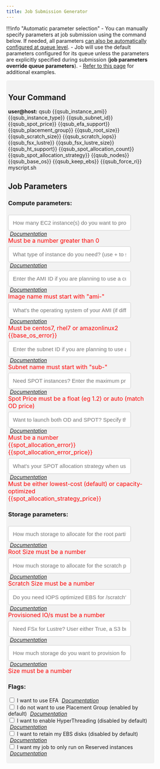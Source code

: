 ```yaml
---
title: Job Submission Generator
---
```

<script src="https://code.angularjs.org/1.7.9/angular.js"></script>
<script src="https://code.angularjs.org/1.7.9/angular-messages.js"></script>

!!!info "Automatic parameter selection"
    - You can manually specify parameters at job submission using the command below. If needed, all parameters [can also be automatically configured at queue level](../tutorials/integration-ec2-job-parameters/#how-to-use-custom-parameters). 
    - Job will use the default parameters configured for its queue unless the parameters are explicitly specified during submission (**job parameters override queue parameters**).
    - [Refer to this page](../tutorials/launch-your-first-job/#examples) for additional examples.
    

<body ng-app="myApp">
<div ng-controller="myCtrl">

<style>
* {
  box-sizing: border-box;
}

.input2 {
  padding: 12px;
  width: 85%;
  border: 1px solid #ccc;
  border-radius: 4px;
  resize: vertical;
  font-size: 15px;
  margin-top: 6px;
}

.container {
  border-radius: 5px;
  background-color: #f2f2f2;
  padding: 5px;
}

.col-25 {
  float: left;
  width: 25%;
  margin-top: 6px;
}

.col-75 {
  float: left;
  width: 75%;
  margin-top: 6px;
}

/* Responsive layout - when the screen is less than 600px wide, make the two columns stack on top of each other instead of next to each other */
@media screen and (max-width: 600px) {
  .col-25, .col-75, input[type=submit] {
    width: 100%;
    margin-top: 0;
  }
}


.md-content {
margin-right: 0;
}

</style>






<div class="container">



<h2> Your Command </h2>
<strong>user@host:</strong> qsub {{qsub_instance_ami}} 
{{qsub_instance_type}} 
{{qsub_subnet_id}} 
{{qsub_spot_price}}
{{qsub_efa_support}}
{{qsub_placement_group}}
{{qsub_root_size}}
{{qsub_scratch_size}}
{{qsub_scratch_iops}}
{{qsub_fsx_lustre}}
{{qsub_fsx_lustre_size}}
{{qsub_ht_support}}
{{qsub_spot_allocation_count}}
{{qsub_spot_allocation_strategy}}
{{qsub_nodes}}
{{qsub_base_os}}
{{qsub_keep_ebs}}
{{qsub_force_ri}}
myscript.sh

<h2> Job Parameters</h2>

<form name="QsubForm">

<h3> Compute parameters: </h3>
    
   <input class="input2" min="1" name="nodes" size="35" type="text" ng-change="myFunc()" ng-model="nodes" placeholder="How many EC2 instance(s) do you want to provision for your job?" pattern="^[1-9][0-9]*$"/>
          <i><a style="padding: 5px" target="_blank" href="../tutorials/integration-ec2-job-parameters/#nodes">Documentation</a></i>
        
   <div ng-messages="QsubForm.nodes.$error">
            <div style="color: red; font-size: medium" ng-message="pattern">Must be a number greater than 0</div>
   </div>
   
   <input class="input2"  size="35" style="font-size: 15px;  margin-top: 6px;" type="text" ng-change="myFunc()" ng-model="instance_type" placeholder="What type of instance do you need? (use + to specify more than one eg. c5.large+m5.large)" />
   <i><a style="padding: 5px" target="_blank" href="../tutorials/integration-ec2-job-parameters/#instance_type">Documentation</a></i>
   

   <input class="input2" required name="instance_ami" size="35" ng-minlength="3" style="font-size: 15px;  margin-top: 6px;" type="text" ng-change="myFunc()" ng-model="instance_ami" placeholder="Enter the AMI ID if you are planning to use a custom AMI" pattern="^ami-[a-zA-Z0-9]*" />
   <i><a style="padding: 5px" target="_blank" href="../tutorials/integration-ec2-job-parameters/#instance_ami">Documentation</a></i>
   <div ng-messages="QsubForm.instance_ami.$error">
        <div style="color: red; font-size: medium" ng-message="pattern">Image name must start with "ami-"</div>
   </div>
   
   <input class="input2" required name="base_os" size="35" ng-minlength="3" style="font-size: 15px;  margin-top: 6px;" type="text" ng-change="myFunc()" ng-model="base_os" placeholder="What's the operating system of your AMI (if different that the base os specified during install)" pattern="centos7|rhel7|amazonlinux2" />
   <i><a style="padding: 5px" target="_blank" href="../tutorials/integration-ec2-job-parameters/#base_os">Documentation</a></i>

   <div ng-messages="QsubForm.base_os.$error">
        <div style="color: red; font-size: medium" ng-message="pattern">Must be centos7, rhel7 or amazonlinux2</div>
   </div>
      <div style="color: red; font-size: medium">{{base_os_error}}</div>

   
   
   <input class="input2"  name="subnet_id" size="35" style="font-size: 15px;  margin-top: 6px;" type="text" ng-change="myFunc()" ng-model="subnet_id" placeholder="Enter the subnet ID if you are planning to use a specific subnet" pattern="^sub-[a-zA-Z0-9]*" />
      <i><a style="padding: 5px"target="_blank"  href="../tutorials/integration-ec2-job-parameters/#subnet_id">Documentation</a></i>
    <div ng-messages="QsubForm.subnet_id.$error">
        <div style="color: red; font-size: medium" ng-message="pattern">Subnet name must start with "sub-"</div>
   </div>
   
   <input class="input2"  name="spot_price" size="35" style="font-size: 15px;  margin-top: 6px;" type="text" ng-change="myFunc()" ng-model="spot_price" placeholder="Need SPOT instances? Enter the maximum price you are willing to pay (or auto to match OD price)" pattern="[+-]?([0-9]*[.])?[0-9]+|auto"/>
   <i><a style="padding: 5px" target="_blank" href="../tutorials/integration-ec2-job-parameters/#spot_price">Documentation</a></i>

   <div ng-messages="QsubForm.spot_price.$error">
        <div style="color: red; font-size: medium" ng-message="pattern">Spot Price must be a float (eg 1.2) or auto (match OD price)</div>
   </div>
   
   <input class="input2"  name="spot_allocation_count" size="35" style="font-size: 15px;  margin-top: 6px;" type="text" ng-change="myFunc()" ng-model="spot_allocation_count" placeholder="Want to launch both OD and SPOT? Specify the number of SPOT instances to provision for your job"  pattern="^[1-9][0-9]*$" />
   <i><a style="padding: 5px" target="_blank" href="../tutorials/integration-ec2-job-parameters/#spot_allocation_count">Documentation</a></i>

   <div ng-messages="QsubForm.spot_allocation_count.$error">
        <div style="color: red; font-size: medium" ng-message="pattern">Must be a number</div>
   </div>
   <div style="color: red; font-size: medium">{{spot_allocation_error}}</div>
   <div style="color: red; font-size: medium">{{spot_allocation_error_price}}</div>

   <input class="input2"  name="spot_allocation_strategy" size="35" style="font-size: 15px;  margin-top: 6px;" type="text" ng-change="myFunc()" ng-model="spot_allocation_strategy" placeholder="What's your SPOT allocation strategy when using more than 1 SPOT instance type" pattern="lowest-cost|capacity-optimized"/>
      <i><a style="padding: 5px" target="_blank" href="../tutorials/integration-ec2-job-parameters/#spot_allocation_strategy">Documentation</a></i>
   <div ng-messages="QsubForm.spot_allocation_strategy.$error">
        <div style="color: red; font-size: medium" ng-message="pattern">Must be either lowest-cost (default) or capacity-optimized</div>
   </div>
    
   <div style="color: red; font-size: medium">{{spot_allocation_strategy_price}}</div>



<h3> Storage parameters: </h3>   
   
   
   <input class="input2"  name="root_size" size="35"  style="font-size: 15px;  margin-top: 6px;" type="text" ng-change="myFunc()" ng-model="root_size" placeholder="How much storage to allocate for the root partition (in GB)"  pattern="\d+" />
      <i><a style="padding: 5px" target="_blank" href="../tutorials/integration-ec2-job-parameters/#root_size">Documentation</a></i>

   <div ng-messages="QsubForm.root_size.$error">
        <div style="color: red; font-size: medium" ng-message="pattern">Root Size must be a number</div>
   </div>
   
   <input class="input2"  name="scratch_size" size="35"  style="font-size: 15px;  margin-top: 6px;" type="text" ng-change="myFunc()" ng-model="scratch_size" placeholder="How much storage to allocate for the scratch partition (in GB)" pattern="\d+"/>
      <i><a style="padding: 5px" target="_blank" href="../tutorials/integration-ec2-job-parameters/#scratch_size">Documentation</a></i>

   <div ng-messages="QsubForm.scratch_size.$error">
        <div style="color: red; font-size: medium" ng-message="pattern">Scratch Size must be a number</div>
   </div>
   
  
   <input class="input2"  size="50" name = "scratch_iops" style="font-size: 15px;  margin-top: 6px;" type="text" ng-change="myFunc()" ng-model="scratch_iops" placeholder="Do you need IOPS optimized EBS for /scratch? If yes enter the number of provisioned IO to provision" pattern="\d+" />
       <i><a style="padding: 5px" target="_blank" href="../tutorials/integration-ec2-job-parameters/#scratch_iops">Documentation</a></i>

   <div ng-messages="QsubForm.scratch_iops.$error">
        <div style="color: red; font-size: medium" ng-message="pattern">Provisioned IO/s must be a number</div>
   </div>
   
   
   <input class="input2"  size="35"  style="font-size: 15px;  margin-top: 6px;" type="text" ng-change="myFunc()" ng-model="fsx_lustre" placeholder="Need FSx for Lustre? User either True, a S3 bucket name or an existing Filesystem ID" />
      <i><a style="padding: 5px" target="_blank" href="../tutorials/integration-ec2-job-parameters/#fsx_lustre">Documentation</a></i>

   <input class="input2"  name="fsx_lustre_size" size="35"  style="font-size: 15px;  margin-top: 6px;" type="text" ng-change="myFunc()" ng-model="fsx_lustre_size" placeholder="How much storage do you want to provision for your FSx partition (in GB)" pattern="\d+" />
      <i><a style="padding: 5px" target="_blank" href="../tutorials/integration-ec2-job-parameters/#fsx_lustre_size">Documentation</a></i>
      <div ng-messages="QsubForm.fsx_lustre_size.$error">
        <div style="color: red; font-size: medium" ng-message="pattern">Size must be a number</div>
   </div>
   
<h3>Flags: </h3>
   <input type="checkbox" ng-change="myFunc()" ng-model="efa_support"> I want to use EFA <i><a style="padding: 5px" target="_blank" href="../tutorials/integration-ec2-job-parameters/#efa_support">Documentation</a></i> <br>
   <input type="checkbox" ng-change="myFunc()" ng-model="placement_group"> I do not want to use Placement Group (enabled by default)    <i><a style="padding: 5px" target="_blank" href="../tutorials/integration-ec2-job-parameters/#placement_group">Documentation</a></i> <br>
   <input type="checkbox" ng-change="myFunc()" ng-model="ht_support"> I want to enable HyperThreading (disabled by default)   <i><a style="padding: 5px" target="_blank" href="../tutorials/integration-ec2-job-parameters/#ht_support">Documentation</a></i><br>
   <input type="checkbox" ng-change="myFunc()" ng-model="keep_ebs"> I want to retain my EBS disks (disabled by default)   <i><a style="padding: 5px" target="_blank" href="../tutorials/integration-ec2-job-parameters/#keep_ebs">Documentation</a></i><br>
   <input type="checkbox" ng-change="myFunc()" ng-model="force_ri"> I want my job to only run on Reserved instances  <i><a style="padding: 5px" target="_blank" href="../tutorials/integration-ec2-job-parameters/#force_ri">Documentation</a></i><br>

</form> 
  

</div>

<script>
  angular.module('myApp', ['ngMessages'])
    .controller('myCtrl', ['$scope', function($scope) {
      $scope.count = 0;
      $scope.myFunc = function() {
        if($scope.nodes){$scope.qsub_nodes = "-l nodes=" + $scope.nodes;}else{$scope.qsub_nodes = "";}
        if($scope.instance_ami){$scope.qsub_instance_ami = "-l instance_ami=" + $scope.instance_ami;}else{$scope.qsub_instance_ami = "";}
        if($scope.base_os){$scope.qsub_base_os = "-l base_os=" + $scope.base_os;}else{$scope.qsub_base_os = "";}
        if($scope.instance_type){$scope.qsub_instance_type = "-l instance_type=" + $scope.instance_type;}else{$scope.qsub_instance_type = "";}
        if($scope.subnet_id){$scope.qsub_subnet_id = "-l subnet_id=" + $scope.subnet_id;}else{$scope.qsub_subnet_id = "";}
        if($scope.spot_price){$scope.qsub_spot_price = "-l spot_price=" + $scope.spot_price;}else{$scope.qsub_spot_price= "";}
        if($scope.root_size){$scope.qsub_root_size= "-l root_size=" + $scope.root_size;}else{$scope.qsub_root_size= "";}
        if($scope.scratch_size){$scope.qsub_scratch_size = "-l scratch_size=" + $scope.scratch_size;}else{$scope.qsub_scratch_size= "";}
        if($scope.scratch_iops){$scope.qsub_scratch_iops= "-l scratch_iops=" + $scope.scratch_iops;}else{$scope.qsub_scratch_iops= "";}     
        if($scope.spot_allocation_count){$scope.qsub_spot_allocation_count= "-l spot_allocation_count=" + $scope.spot_allocation_count;}else{$scope.qsub_spot_allocation_count= "";}     
        if($scope.spot_allocation_strategy){$scope.qsub_spot_allocation_strategy= "-l spot_allocation_strategy=" + $scope.spot_allocation_strategy;}else{$scope.qsub_spot_allocation_strategy= "";}      
        if($scope.keep_ebs){$scope.qsub_keep_ebs = "-l keep_ebs=True";}else{$scope.qsub_keep_ebs= "";}
        if($scope.efa_support){$scope.qsub_efa_support = "-l efa_support=True";}else{$scope.qsub_efa_support= "";}
        if($scope.placement_group){$scope.qsub_placement_group = "-l placement_group=False";}else{$scope.qsub_placement_group= "";}
        if($scope.ht_support){$scope.qsub_ht_support = "-l ht_support=True";}else{$scope.qsub_ht_support= "";}
        if($scope.fsx_lustre){$scope.qsub_fsx_lustre = "-l fsx_lustre=" + $scope.fsx_lustre;}else{$scope.qsub_fsx_lustre = "";}
        if($scope.fsx_lustre_size){$scope.qsub_fsx_lustre_size = "-l fsx_lustre_size=" + $scope.fsx_lustre_size;}else{$scope.qsub_fsx_lustre_size = "";}
         if($scope.force_ri){$scope.qsub_force_ri = "-l force_ri=True";}else{$scope.qsub_fsx_lustre = "";}

        if (!$scope.nodes){$scope.nodes_count=0;}else{$scope.nodes_count=$scope.nodes}
            
        
        if (+$scope.spot_allocation_count >= +$scope.nodes_count)
        {
            $scope.spot_allocation_error = "Allocated spots must be lower than the number of nodes provisioned for your job";
            $scope.qsub_spot_allocation_count= "";
        }
        else
        {
         $scope.spot_allocation_error = "";
        }
        
        
        if ($scope.spot_allocation_count && !$scope.spot_price)
        {
            $scope.spot_allocation_error_price = "Spot Price must be specified";
            $scope.qsub_spot_allocation_count= "";
        }
        else
        {
         $scope.spot_allocation_error_price = "";
        }
        
         if ($scope.spot_allocation_strategy && !$scope.spot_price)
        {
            $scope.spot_allocation_strategy_price = "Spot Price must be specified";
            $scope.qsub_spot_allocation_strategy= "";
        }
        else
        {
         $scope.spot_allocation_strategy_price = "";
        }
        
        
        if ($scope.base_os && !$scope.instance_ami)
        {
            $scope.base_os_error = "No need to specify base_os if you don't use a custom AMI";
            $scope.qsub_base_os= "";
        }
        else
        {
         $scope.base_os_error = "";
        }
         
 
      
      };
    }]);
</script>




</body>

